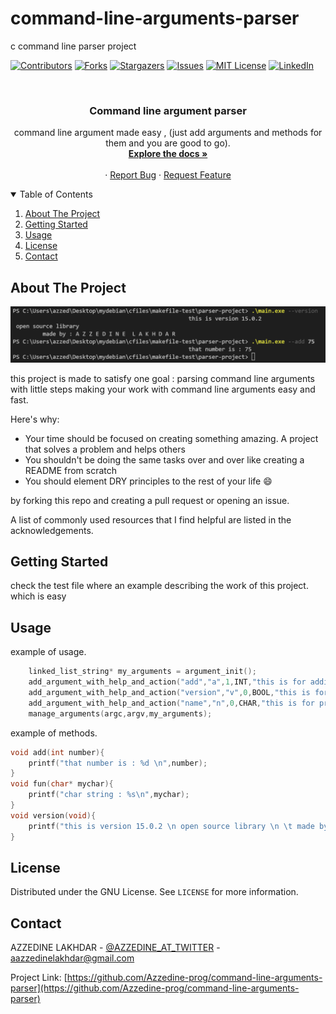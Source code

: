 # command-line-arguments-parser
c command line parser project 
<!--
*** Thanks for checking out the Best-README-Template. If you have a suggestion
*** that would make this better, please fork the repo and create a pull request
*** or simply open an issue with the tag "enhancement".
*** Thanks again! Now go create something AMAZING! :D
-->



<!-- PROJECT SHIELDS -->
<!--
*** I'm using markdown "reference style" links for readability.
*** Reference links are enclosed in brackets [ ] instead of parentheses ( ).
*** See the bottom of this document for the declaration of the reference variables
*** for contributors-url, forks-url, etc. This is an optional, concise syntax you may use.
*** https://www.markdownguide.org/basic-syntax/#reference-style-links
-->
[![Contributors][contributors-shield]][contributors-url]
[![Forks][forks-shield]][forks-url]
[![Stargazers][stars-shield]][stars-url]
[![Issues][issues-shield]][issues-url]
[![MIT License][license-shield]][license-url]
[![LinkedIn][linkedin-shield]][linkedin-url]



<!-- PROJECT LOGO -->
<br />
<p align="center">
  <!--<a href="https://github.com/Azzedine-prog/command-line-arguments-parser">
    <img src="images/logo.png" alt="Logo" width="80" height="80">
  </a>-->

  <h3 align="center">Command line argument parser</h3>

  <p align="center">
    command line argument made easy , (just add arguments and methods for them and you are good to go).
    <br />
    <a href="https://github.com/Azzedine-prog/command-line-arguments-parser"><strong>Explore the docs »</strong></a>
    <br />
    <br />
    ·
    <a href="https://github.com/Azzedine-prog/command-line-arguments-parser/issues">Report Bug</a>
    ·
    <a href="https://github.com/Azzedine-prog/command-line-arguments-parser/issues">Request Feature</a>
  </p>
</p>



<!-- TABLE OF CONTENTS -->
<details open="open">
  <summary>Table of Contents</summary>
  <ol>
    <li>
      <a href="#about-the-project">About The Project</a>
    </li>
    <li>
      <a href="#getting-started">Getting Started</a>
    </li>
    <li><a href="#usage">Usage</a></li>
    <li><a href="#license">License</a></li>
    <li><a href="#contact">Contact</a></li>
  </ol>
</details>



<!-- ABOUT THE PROJECT -->
## About The Project

[![Product Name Screen Shot][product-screenshot]](https://example.com)

this project is made to satisfy one goal : parsing command line arguments with little steps making your work with command line arguments easy and fast.

Here's why:
* Your time should be focused on creating something amazing. A project that solves a problem and helps others
* You shouldn't be doing the same tasks over and over like creating a README from scratch
* You should element DRY principles to the rest of your life :smile:

by forking this repo and creating a pull request or opening an issue.

A list of commonly used resources that I find helpful are listed in the acknowledgements.

<!--###Built With

This section should list any major frameworks that you built your project using. Leave any add-ons/plugins for the acknowledgements section. Here are a few examples.
* [Bootstrap](https://getbootstrap.com)
* [JQuery](https://jquery.com)
* [Laravel](https://laravel.com)



 GETTING STARTED -->
## Getting Started

check the test file where an example describing the work of this project.
which is easy 


## Usage

example of usage.
```c
	linked_list_string* my_arguments = argument_init();
	add_argument_with_help_and_action("add","a",1,INT,"this is for adding",&add,NULL,NULL,my_arguments);
	add_argument_with_help_and_action("version","v",0,BOOL,"this is for version",NULL,NULL,&version,my_arguments);
	add_argument_with_help_and_action("name","n",0,CHAR,"this is for printing name",NULL,&fun,NULL,my_arguments);
	manage_arguments(argc,argv,my_arguments);
```
example of methods.
```c
void add(int number){
	printf("that number is : %d \n",number);
}
void fun(char* mychar){
	printf("char string : %s\n",mychar);
}
void version(void){
	printf("this is version 15.0.2 \n open source library \n \t made by : A Z Z E D I N E  L A K H D A R \n");
}
```

## License

Distributed under the GNU License. See `LICENSE` for more information.



<!-- CONTACT -->
## Contact

AZZEDINE LAKHDAR - [@AZZEDINE_AT_TWITTER](https://twitter.com/azzedinelakhdar) - aazzedinelakhdar@gmail.com

Project Link: [https://github.com/Azzedine-prog/command-line-arguments-parser](https://github.com/Azzedine-prog/command-line-arguments-parser)



<!-- ACKNOWLEDGEMENTS 
## Acknowledgements
* [GitHub Emoji Cheat Sheet](https://www.webpagefx.com/tools/emoji-cheat-sheet)
* [Img Shields](https://shields.io)
* [Choose an Open Source License](https://choosealicense.com)
* [GitHub Pages](https://pages.github.com)
* [Animate.css](https://daneden.github.io/animate.css)
* [Loaders.css](https://connoratherton.com/loaders)
* [Slick Carousel](https://kenwheeler.github.io/slick)
* [Smooth Scroll](https://github.com/cferdinandi/smooth-scroll)
* [Sticky Kit](http://leafo.net/sticky-kit)
* [JVectorMap](http://jvectormap.com)
* [Font Awesome](https://fontawesome.com)-->





<!-- MARKDOWN LINKS & IMAGES -->
<!-- https://www.markdownguide.org/basic-syntax/#reference-style-links -->
[contributors-shield]: https://img.shields.io/github/contributors/Azzedine-prog/command-line-arguments-parser.svg?style=for-the-badge
[contributors-url]: https://github.com/Azzedine-prog/command-line-arguments-parser/graphs/contributors
[forks-shield]: https://img.shields.io/github/forks/Azzedine-prog/command-line-arguments-parser.svg?style=for-the-badge
[forks-url]: https://github.com/Azzedine-prog/command-line-arguments-parser/network/members
[stars-shield]: https://img.shields.io/github/stars/Azzedine-prog/command-line-arguments-parser.svg?style=for-the-badge
[stars-url]: https://github.com/Azzedine-prog/command-line-arguments-parser/stargazers
[issues-shield]: https://img.shields.io/github/issues/Azzedine-prog/command-line-arguments-parser.svg?style=for-the-badge
[issues-url]: https://github.com/Azzedine-prog/command-line-arguments-parser/issues
[license-shield]: https://img.shields.io/github/license/Azzedine-prog/command-line-arguments-parser.svg?style=for-the-badge
[license-url]: https://github.com/Azzedine-prog/command-line-arguments-parser/blob/master/LICENSE.txt
[linkedin-shield]: https://img.shields.io/badge/-LinkedIn-black.svg?style=for-the-badge&logo=linkedin&colorB=555
[linkedin-url]: https://www.linkedin.com/in/azzedine-lakhdar/
[product-screenshot]: images/project.png
